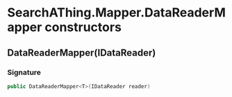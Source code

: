 # SearchAThing.Mapper.DataReaderMapper<T> constructors
## DataReaderMapper<T>(IDataReader)
### Signature
```csharp
public DataReaderMapper<T>(IDataReader reader)
```
